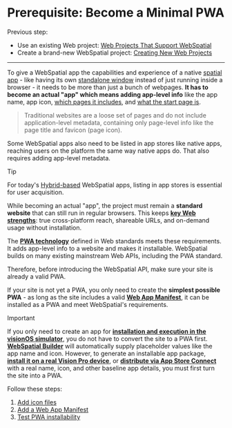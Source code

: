 # Prerequisite: Become a Minimal PWA

Previous step:
- Use an existing Web project: [Web Projects That Support WebSpatial](../web-projects-that-support-webspatial/README.md)
- Create a brand-new WebSpatial project: [Creating New Web Projects](../web-projects-that-support-webspatial/creating-new-web-projects.md)

---

To give a WebSpatial app the capabilities and experience of a native [spatial app](../../core-concepts/shared-space-and-spatial-apps.md#spatial-apps) - like having its own [standalone window](../../core-concepts/scenes-and-spatial-layouts.md#scene-menu) instead of just running inside a browser - it needs to be more than just a bunch of webpages. **It has to become an actual "app" which means adding app-level info** like the app name, app icon, [which pages it includes](./add-web-app-manifest.md#scope), and [what the start page is](../../core-concepts/scenes-and-spatial-layouts.md#start-scene).

> Traditional websites are a loose set of pages and do not include application-level metadata, containing only page-level info like the page title and favicon (page icon).

Some WebSpatial apps also need to be listed in app stores like native apps, reaching users on the platform the same way native apps do. That also requires adding app-level metadata.

> [!TIP]
> For today's [Hybrid-based](../../core-concepts/unique-concepts-in-webspatial.md#webspatial-sdk) WebSpatial apps, listing in app stores is essential for user acquisition.

While becoming an actual "app", the project must remain a **standard website** that can still run in regular browsers. This keeps [**key Web strengths**](https://developer.picoxr.com/document/web/introduce-power-of-web/): true cross-platform reach, shareable URLs, and on-demand usage without installation.

The **[PWA technology](https://web.dev/explore/progressive-web-apps)** defined in Web standards meets these requirements. It adds app-level info to a website and makes it installable. WebSpatial builds on many existing mainstream Web APIs, including the PWA standard.

Therefore, before introducing the WebSpatial API, make sure your site is already a valid PWA.

If your site is not yet a PWA, you only need to create the **simplest possible PWA** - as long as the site includes a valid [**Web App Manifest**](./add-web-app-manifest.md), it can be installed as a PWA and meet WebSpatial's requirements.

> [!IMPORTANT]
> If you only need to create an app for [**installation and execution in the visionOS simulator**](./step-2-add-build-tool-for-packaged-webspatial-apps.md#run), you do not have to convert the site to a PWA first. [**WebSpatial Builder**](./step-2-add-build-tool-for-packaged-webspatial-apps.md) will automatically supply placeholder values like the app name and icon.
> However, to generate an installable app package, [**install it on a real Vision Pro device**](./step-2-add-build-tool-for-packaged-webspatial-apps.md#build), or [**distribute via App Store Connect**](./step-2-add-build-tool-for-packaged-webspatial-apps.md#publish) with a real name, icon, and other baseline app details, you must first turn the site into a PWA.

Follow these steps:

1. [Add icon files](add-icon-files.md)
2. [Add a Web App Manifest](add-web-app-manifest.md)
3. [Test PWA installability](test-pwa-installability.md)
